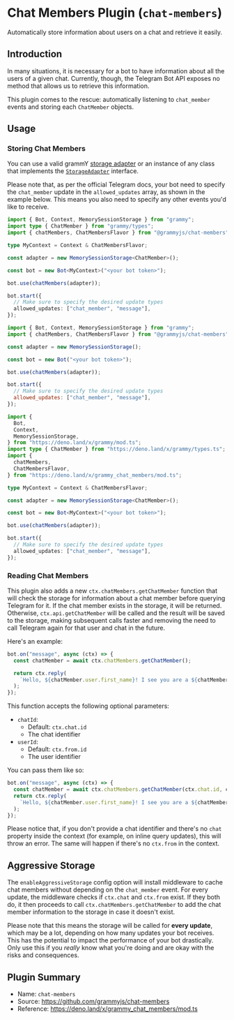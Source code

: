 # Chat Members Plugin (`chat-members`)

Automatically store information about users on a chat and retrieve it easily.

## Introduction

In many situations, it is necessary for a bot to have information about all the users of a given chat.
Currently, though, the Telegram Bot API exposes no method that allows us to retrieve this information.

This plugin comes to the rescue: automatically listening to `chat_member` events and storing each `ChatMember` objects.

## Usage

### Storing Chat Members

You can use a valid grammY [storage adapter](https://grammy.dev/plugins/session.html#known-storage-adapters) or an
instance of any class that implements the [`StorageAdapter`](https://deno.land/x/grammy/mod.ts?s=StorageAdapter) interface.

Please note that, as per the official Telegram docs, your bot need to specify the `chat_member` update in the `allowed_updates` array, as shown in the example below.
This means you also need to specify any other events you'd like to receive.

<CodeGroup>
  <CodeGroupItem title="TypeScript" active>

```ts
import { Bot, Context, MemorySessionStorage } from "grammy";
import type { ChatMember } from "grammy/types";
import { chatMembers, ChatMembersFlavor } from "@grammyjs/chat-members";

type MyContext = Context & ChatMembersFlavor;

const adapter = new MemorySessionStorage<ChatMember>();

const bot = new Bot<MyContext>("<your bot token>");

bot.use(chatMembers(adapter));

bot.start({
  // Make sure to specify the desired update types
  allowed_updates: ["chat_member", "message"],
});
```

</CodeGroupItem>

<CodeGroupItem title="JavaScript" active>

```js
import { Bot, Context, MemorySessionStorage } from "grammy";
import { chatMembers, ChatMembersFlavor } from "@grammyjs/chat-members";

const adapter = new MemorySessionStorage();

const bot = new Bot("<your bot token>");

bot.use(chatMembers(adapter));

bot.start({
  // Make sure to specify the desired update types
  allowed_updates: ["chat_member", "message"],
});
```

</CodeGroupItem>

<CodeGroupItem title="Deno" active>

```ts
import {
  Bot,
  Context,
  MemorySessionStorage,
} from "https://deno.land/x/grammy/mod.ts";
import type { ChatMember } from "https://deno.land/x/grammy/types.ts";
import {
  chatMembers,
  ChatMembersFlavor,
} from "https://deno.land/x/grammy_chat_members/mod.ts";

type MyContext = Context & ChatMembersFlavor;

const adapter = new MemorySessionStorage<ChatMember>();

const bot = new Bot<MyContext>("<your bot token>");

bot.use(chatMembers(adapter));

bot.start({
  // Make sure to specify the desired update types
  allowed_updates: ["chat_member", "message"],
});
```

</CodeGroupItem>

</CodeGroup>

### Reading Chat Members

This plugin also adds a new `ctx.chatMembers.getChatMember` function that will check the storage for information about a chat member before querying Telegram for it.
If the chat member exists in the storage, it will be returned.
Otherwise, `ctx.api.getChatMember` will be called and the result will be saved to the storage, making subsequent calls faster and removing the need to call Telegram again for that user and chat in the future.

Here's an example:

```ts
bot.on("message", async (ctx) => {
  const chatMember = await ctx.chatMembers.getChatMember();

  return ctx.reply(
    `Hello, ${chatMember.user.first_name}! I see you are a ${chatMember.status} of this chat!`,
  );
});
```

This function accepts the following optional parameters:
- `chatId`:
  - Default: `ctx.chat.id`
  - The chat identifier
- `userId`:
  - Default: `ctx.from.id`
  - The user identifier

You can pass them like so:

```ts
bot.on("message", async (ctx) => {
  const chatMember = await ctx.chatMembers.getChatMember(ctx.chat.id, ctx.from.id);
  return ctx.reply(
    `Hello, ${chatMember.user.first_name}! I see you are a ${chatMember.status} of this chat!`,
  );
});
```
Please notice that, if you don't provide a chat identifier and there's no `chat` property inside the context (for example, on inline query updates), this will throw an error.
The same will happen if there's no `ctx.from` in the context.

## Aggressive Storage

The `enableAggressiveStorage` config option will install middleware to cache chat members without depending on the `chat_member` event.
For every update, the middleware checks if `ctx.chat` and `ctx.from` exist.
If they both do, it then proceeds to call `ctx.chatMembers.getChatMember` to add the chat member information to the storage in case it doesn't exist.

Please note that this means the storage will be called for **every update**, which may be a lot, depending on how many updates your bot receives.
This has the potential to impact the performance of your bot drastically.
Only use this if you _really_ know what you're doing and are okay with the risks and consequences.

## Plugin Summary

- Name: `chat-members`
- Source: <https://github.com/grammyjs/chat-members>
- Reference: <https://deno.land/x/grammy_chat_members/mod.ts>
